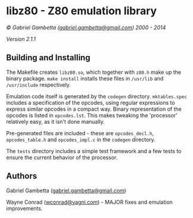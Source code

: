 libz80 - Z80 emulation library 
===============================

*© Gabriel Gambetta (gabriel.gambetta@gmail.com) 2000 - 2014*

*Version 2.1.1*

Building and Installing
-----------------------

The Makefile creates `libz80.so`, which together with `z80.h` make up the binary
package. `make install` installs these files in `/usr/lib` and `/usr/include`
respectively.

Emulation code itself is generated by the `codegen` directory. `mktables.spec`
includes a specification of the opcodes, using regular expressions to express
similar opcodes in a compact way. Binary representation of the opcodes is listed
in `opcodes.lst`. This makes tweaking the 'processor' relatively easy, as it
isn't done manually.

Pre-generated files are included - these are `opcodes_decl.h`, `opcodes_table.h`
and `opcodes_impl.c` in the `codegen` directory.

The `tests` directory includes a simple test framework and a few tests to ensure
the current behavior of the processor.

Authors
-------

Gabriel Gambetta (gabriel.gambetta@gmail.com)

Wayne Conrad (wconrad@yagni.com) - MAJOR fixes and emulation improvements.



